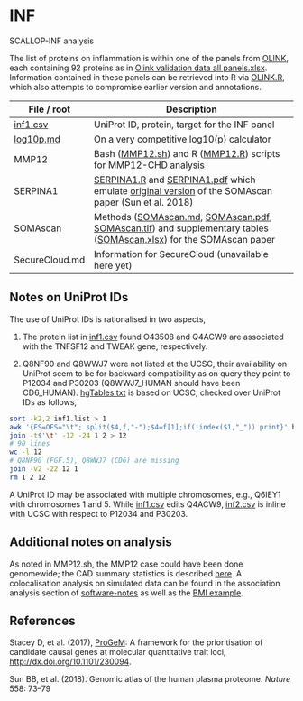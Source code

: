 # INF
SCALLOP-INF analysis

The list of proteins on inflammation is within one of the panels from [OLINK](https://www.olink.com/products/), each containing 92 proteins as in [Olink validation data all panels.xlsx](doc/Olink%20validation%20data%20all%20panels.xlsx). Information contained in these panels can be retrieved into R via [OLINK.R](doc/OLINK.R), which also attempts to compromise earlier version and annotations.

File / root  | Description
---------|---------------------------------------------------------------------------------------------------------------------
[inf1.csv](doc/inf1.csv) | UniProt ID, protein, target for the INF panel
[log10p.md](doc/log10p.md) | On a very competitive log10(p) calculator
MMP12 | Bash ([MMP12.sh](doc/MMP12.sh)) and R ([MMP12.R](doc/MMP12.R)) scripts for MMP12-CHD analysis
SERPINA1 | [SERPINA1.R](doc/SERPINA1.R) and [SERPINA1.pdf](doc/SERPINA1.pdf) which emulate [original version](doc/fig2.R) of the SOMAscan paper (Sun et al. 2018)
SOMAscan | Methods ([SOMAscan.md](doc/SOMAscan.md), [SOMAscan.pdf](doc/SOMAscan.pdf), [SOMAscan.tif](doc/SOMAscan.tif)) and supplementary tables ([SOMAscan.xlsx](doc/SOMAscan.xlsx)) for the SOMAscan paper
SecureCloud.md | Information for SecureCloud (unavailable here yet)

## Notes on UniProt IDs

The use of UniProt IDs is rationalised in two aspects,

1. The protein list in [inf1.csv](doc/inf1.csv) found O43508 and Q4ACW9 are associated with the TNFSF12 and TWEAK gene, respectively.

2. Q8NF90 and Q8WWJ7 were not listed at the UCSC, their availability on UniProt seem to be for backward compatibility as on query they 
point to P12034 and P30203 (Q8WWJ7_HUMAN should have been CD6_HUMAN). [hgTables.txt](doc/hgTables.txt) is based on UCSC, checked over
UniProt IDs as follows,
```bash
sort -k2,2 inf1.list > 1
awk '{FS=OFS="\t"; split($4,f,"-");$4=f[1];if(!index($1,"_")) print}' hgTables.txt | sort -k4,4 > 2
join -t$'\t' -12 -24 1 2 > 12
# 90 lines
wc -l 12
# Q8NF90 (FGF.5), Q8WWJ7 (CD6) are missing
join -v2 -22 12 1
rm 1 2 12
```
A UniProt ID may be associated with multiple chromosomes, e.g., Q6IEY1 with chromosomes 1 and 5. While [inf1.csv](doc/inf1.csv) 
edits Q4ACW9, [inf2.csv](doc/inf2.csv) is inline with UCSC with respect to P12034 and P30203.

## Additional notes on analysis

As noted in MMP12.sh, the MMP12 case could have been done genomewide; the CAD summary statistics is described 
[here](https://github.com/jinghuazhao/Omics-analysis/tree/master/CAD). A colocalisation analysis on simulated 
data can be found in the association analysis section of [software-notes](https://github.com/jinghuazhao/software-notes) as 
well as the [BMI example](https://github.com/jinghuazhao/Omics-analysis/tree/master/BMI).

## References

Stacey D, et al. (2017), [ProGeM](https://github.com/ds763/ProGeM): A framework for the prioritisation of candidate causal genes at molecular 
quantitative trait loci, http://dx.doi.org/10.1101/230094.

Sun BB, et al. (2018). Genomic atlas of the human plasma proteome. *Nature* 558: 73–79
